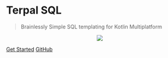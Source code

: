 # Terpal SQL

> Brainlessly Simple SQL templating for Kotlin Multiplatform

<p align="center">
<img src="https://github.com/user-attachments/assets/f9a9ac27-47e2-429e-997a-beb72a1bb81e">
</p>


[Get Started](#main)
[GitHub](https://github.com/deusaquilus/terpal-sql)
